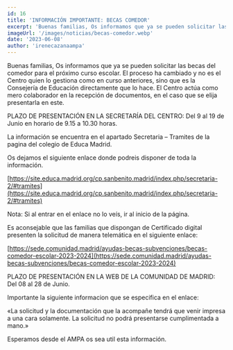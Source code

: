 ```yaml
---
id: 16
title: 'INFORMACIÓN IMPORTANTE: BECAS COMEDOR'
excerpt: 'Buenas familias, Os informamos que ya se pueden solicitar las becas del comedor para el próximo curso escolar.'
imageUrl: '/images/noticias/becas-comedor.webp'
date: '2023-06-08'
author: 'irenecazanaampa'
---
```


Buenas familias,
Os informamos que ya se pueden solicitar las becas del comedor para el próximo curso escolar.
El proceso ha cambiado y no es el Centro quien lo gestiona como en curso anteriores, sino que es la Consejería de Educación directamente que lo hace. El Centro actúa como mero colaborador en la recepción de documentos, en el caso que se elija presentarla en este.

PLAZO DE PRESENTACIÓN EN LA SECRETARÍA DEL CENTRO: Del 9 al 19 de Junio en horario de 9.15 a 10.30 horas.

La información se encuentra en el apartado Secretaria – Tramites de la pagina del colegio de Educa Madrid.

Os dejamos el siguiente enlace donde podreis disponer de toda la información.

[https://site.educa.madrid.org/cp.sanbenito.madrid/index.php/secretaria-2/#tramites](https://site.educa.madrid.org/cp.sanbenito.madrid/index.php/secretaria-2/#tramites)

Nota: Si al entrar en el enlace no lo veís, ir al inicio de la página.

Es aconsejable que las familias que dispongan de Certificado digital presenten la solicitud de manera telemática en el siguiente enlace:

[https://sede.comunidad.madrid/ayudas-becas-subvenciones/becas-comedor-escolar-2023-2024](https://sede.comunidad.madrid/ayudas-becas-subvenciones/becas-comedor-escolar-2023-2024)

PLAZO DE PRESENTACIÓN EN LA WEB DE LA COMUNIDAD DE MADRID: Del 08 al 28 de Junio.

Importante la siguiente informacion que se especifica en el enlace:

«La solicitud y la documentación que la acompañe tendrá que venir impresa a una cara solamente. La solicitud no podrá presentarse cumplimentada a mano.»

Esperamos desde el AMPA os sea util esta información.